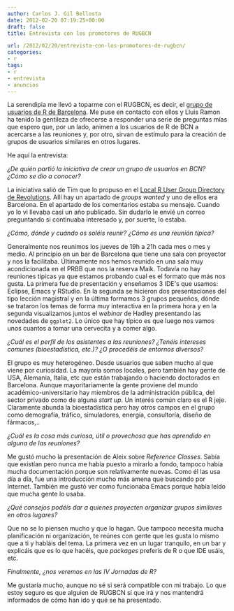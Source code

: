 ```yaml
---
author: Carlos J. Gil Bellosta
date: 2012-02-20 07:19:25+00:00
draft: false
title: Entrevista con los promotores de RUGBCN

url: /2012/02/20/entrevista-con-los-promotores-de-rugbcn/
categories:
- r
tags:
- r
- entrevista
- anuncios
---
```


La serendipia me llevó a toparme con el RUGBCN, es decir, el [grupo de usuarios de R de Barcelona](http://rugbcn.wordpress.com/). Me puse en contacto con ellos y Lluis Ramon ha tenido la gentileza de ofrecerse a responder una serie de preguntas mías que espero que, por un lado, animen a los usuarios de R de BCN a acercarse a las reuniones y, por otro, sirvan de estímulo para la creación de grupos de usuarios similares en otros lugares.

He aquí la entrevista:

_¿De quién partió la iniciativa de crear un grupo de usuarios en BCN? ¿Cómo se dio a conocer?_

La iniciativa salió de Tim que lo propuso en el [Local R User Group Directory de Revolutions](http://blog.revolutionanalytics.com/local-r-groups.html). Allí hay un apartado de _groups wanted_ y uno de ellos era Barcelona. En el apartado de los comentarios estaba su mensaje. Cuando yo lo vi llevaba casi un año publicado. Sin dudarlo le envié un correo preguntando si continuaba interesado y, por suerte, lo estaba.

_¿Cómo, dónde y cuándo os soléis reunir? ¿Cómo es una reunión típica?_

Generalmente nos reunimos los jueves de 19h a 21h cada mes o mes y medio. Al principio en un bar de Barcelona que tiene una sala con proyector y nos la facilitaba. Últimamente nos hemos reunido en una sala muy acondicionada en el PRBB que nos la reserva Maik. Todavía no hay reuniones típicas ya que estamos probando cual es el formato que más nos gusta. La primera fue de presentación y enseñamos 3 IDE's que usamos: Eclipse, Emacs y RStudio. En la segunda se hicieron dos presentaciones del tipo lección magistral y en la última  formamos 3 grupos pequeños, dónde se trataron los temas de forma muy interactiva en la primera hora y en la segunda visualizamos juntos el _webinar_ de Hadley presentando las novedades de `ggplot2`. Lo único que hay típico es que luego nos vamos unos cuantos a tomar una cervecita y a comer algo.

_¿Cuál es el perfil de los asistentes a las reuniones? ¿Tenéis intereses comunes (bioestadística, etc.)? ¿O procedéis de entornos diversos?_

El grupo es muy heterogéneo. Desde usuarios que saben mucho al que viene por curiosidad. La mayoría somos locales, pero también hay gente de USA, Alemania, Italia, etc que están trabajando o haciendo doctorados en Barcelona. Aunque mayoritariamente la gente proviene del mundo académico-universitario hay miembros de la administración pública, del sector privado como de alguna _start up_. Un interés común claro es el R jeje. Claramente abunda la bioestadística pero hay otros campos en el grupo como demografía, tráfico, simuladores, energía, consultoría, diseño de fármacos,..

_¿Cuál es la cosa más curiosa, útil o provechosa que has aprendido en alguna de las reuniones?_

Me gustó mucho la presentación de Aleix sobre _Reference Classes_. Sabía que existían pero nunca me había puesto a mirarlo a fondo, tampoco había mucha documentación porque son relativamente nuevas. Como él las usa día a día, fue una introducción mucho más amena que buscando por Internet. También me gustó ver como funcionaba Emacs porque había leído que mucha gente lo usaba.

_¿Qué consejos podéis dar a quienes proyecten organizar grupos similares en otros lugares?_

Que no se lo piensen mucho y que lo hagan. Que tampoco necesita mucha planificación ni organización, te reúnes con gente que les gusta lo mismo que a ti y habláis del tema. La primera vez en un lugar tranquilo, en un bar y explicáis que es lo que hacéis, que _packages_ preferís de R o que IDE usáis, etc.

_Finalmente, ¿nos veremos en las IV Jornadas de R?_

Me gustaría mucho, aunque no sé si será compatible con mi trabajo. Lo que estoy seguro es que alguien de RUGBCN sí que irá y nos mantendrá informados de cómo han ido y qué se ha presentado.

